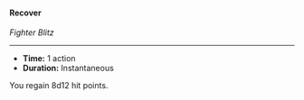 #### Recover
*Fighter Blitz*
___
- **Time:** 1 action
- **Duration:** Instantaneous

You regain 8d12 hit points.
